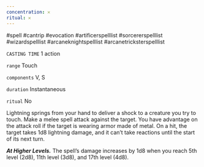 ```yaml
---
concentration: 𐄂
ritual: 𐄂
---
```

#spell #cantrip #evocation #artificerspelllist #sorcererspelllist #wizardspelllist #arcaneknightspelllist #arcanetricksterspelllist

`CASTING TIME`
1 action

`range`
Touch

`components`
V, S

`duration`
Instantaneous

`ritual`
No

Lightning springs from your hand to deliver a shock to a creature you try to touch. Make a melee spell attack against the target. You have advantage on the attack roll if the target is wearing armor made of metal. On a hit, the target takes 1d8 lightning damage, and it can’t take reactions until the start of its next turn.

**_At Higher Levels._** The spell’s damage increases by 1d8 when you reach 5th level (2d8), 11th level (3d8), and 17th level (4d8).